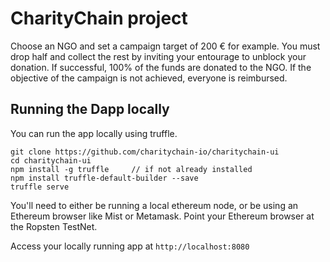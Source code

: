 # CharityChain project

Choose an NGO and set a campaign target of 200 € for example.
You must drop half and collect the rest by inviting your entourage to unblock your donation.
If successful, 100% of the funds are donated to the NGO.
If the objective of the campaign is not achieved, everyone is reimbursed.

## Running the Dapp locally

You can run the app locally using truffle. 

    git clone https://github.com/charitychain-io/charitychain-ui
    cd charitychain-ui
    npm install -g truffle     // if not already installed
    npm install truffle-default-builder --save
    truffle serve

You'll need to either be running a local ethereum node, or be using an Ethereum browser like Mist or Metamask. Point your Ethereum browser at the Ropsten TestNet.

Access your locally running app at `http://localhost:8080`
